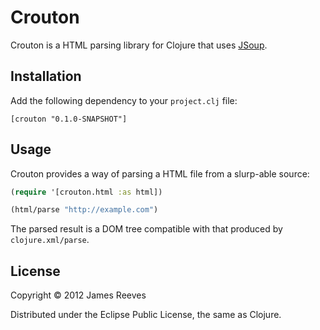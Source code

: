 # Crouton

Crouton is a HTML parsing library for Clojure that uses [JSoup][1].

[1]: http://jsoup.org/

## Installation

Add the following dependency to your `project.clj` file:

    [crouton "0.1.0-SNAPSHOT"]

## Usage

Crouton provides a way of parsing a HTML file from a slurp-able
source:

```clojure
(require '[crouton.html :as html])

(html/parse "http://example.com")
```

The parsed result is a DOM tree compatible with that produced by
`clojure.xml/parse`.

## License

Copyright © 2012 James Reeves

Distributed under the Eclipse Public License, the same as Clojure.
